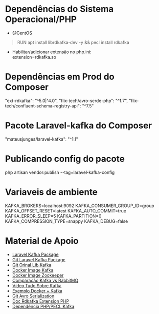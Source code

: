 # Dependências do Sistema Operacional/PHP
- @CentOS
> RUN apt install librdkafka-dev -y && pecl install rdkafka 

- Habilitar/adicionar extensão no php.ini: <br>
extension=rdkafka.so
    
# Dependências em Prod do Composer
"ext-rdkafka": "^5.0|^4.0",
"flix-tech/avro-serde-php": "^1.7",
"flix-tech/confluent-schema-registry-api": "^7.5"

# Pacote Laravel-kafka do Composer
"mateusjunges/laravel-kafka": "^1.1"

# Publicando config do pacote
php artisan vendor:publish --tag=laravel-kafka-config

# Variaveis de ambiente 
KAFKA_BROKERS=localhost:9092
KAFKA_CONSUMER_GROUP_ID=group
KAFKA_OFFSET_RESET=latest
KAFKA_AUTO_COMMIT=true
KAFKA_ERROR_SLEEP=5
KAFKA_PARTITION=0
KAFKA_COMPRESSION_TYPE=snappy
KAFKA_DEBUG=false

# Material de Apoio
* [Laravel Kafka Package](https://laravel-news.com/laravel-kafka-package)
* [Git Laravel Kafka Package](https://github.dev/mateusjunges/laravel-kafka)
* [Git Orinal Lib Kafka](https://github.com/edenhill/librdkafka)
* [Docker Image Kafka](https://hub.docker.com/r/bitnami/kafka/)
* [Docker Image Zookeeper](https://hub.docker.com/r/bitnami/zookeeper)
* [Comparação Kafka vs RabbitMQ](https://gago.io/blog/kafka-vs-rabbitmq/)
* [Vídeo Tudo Sobre Kafka](https://www.youtube.com/watch?v=M4mHkuQ0mqQ)
* [Exemplo Docker + Kafka](https://github.com/confluentinc/cp-docker-images/tree/5.3.3-post/examples)
* [Git Avro Serialization](https://github.com/flix-tech/avro-serde-php)
* [Doc Rdkafka Extension PHP](https://arnaud.le-blanc.net/php-rdkafka-doc/phpdoc/)
* [Dependência PHP/PECL Kafka](https://pecl.php.net/package/rdkafka)

